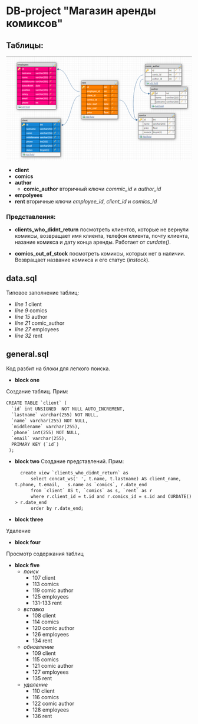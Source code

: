 # DB-project "Магазин аренды комиксов"


## Таблицы:

![Взаимосвязь табличек](tables.png)

- **client** 
- **comics**
- **author** 
  - **comic_author** вторичный ключи  *commic_id* и *author_id*   
- **empolyees**
- **rent** вторичные ключи *employee_id*, *client_id*  и *comics_id*

### Представления:

- **clients_who_didnt_return** посмотреть клиентов, которые не вернули комиксы, возвращает имя клиента, телефон клиента, почту клиента, назание комикса и дату конца аренды. Работает от *curdate()*.

- **comics_out_of_stock** посмотреть комиксы, которых нет в наличии. Возвращает название комикса и его статус (*instock*).


## data.sql 

Типовое заполнение таблиц:

- *line 1* client
- *line 9* comics
- *line 15* author
- *line 21* comic_author
- *line 27* employees
- *line 32* rent

## general.sql

Код разбит на блоки для легкого поиска.

- **block one**

Создание таблиц. Прим:

    CREATE TABLE `client` (
	  `id` int UNSIGNED  NOT NULL AUTO_INCREMENT,
	  `lastname` varchar(255) NOT NULL,
	  `name` varchar(255) NOT NULL,
	  `middlename` varchar(255),
	  `phone` int(255) NOT NULL,
	  `email` varchar(255),
	  PRIMARY KEY (`id`)
     );

- **block two**
Создание представлений. Прим:

        create view `clients_who_didnt_return` as
	        select concat_ws(' ', t.name, t.lastname) AS client_name, t.phone, t.email,   s.name as `comics`, r.date_end
	        from `client` AS t, `comics` as s, `rent` as r
	        where r.client_id = t.id and r.comics_id = s.id and CURDATE() > r.date_end 
	        order by r.date_end;
      
- **block three**      

Удаление

- **block four**

Просмотр содержания таблиц

- **block five**
  - *поиск* 
      - 107 client 
      - 113 comics
      - 119 comic author
      - 125 employees
      - 131-133 rent
  - *вставка* 
      - 108 client 
      - 114 comics
      - 120 comic author
      - 126 employees
      - 134 rent
  - *обновление*      
      - 109 client 
      - 115 comics
      - 121 comic author
      - 127 employees
      - 135 rent
  - *удаление*       
      - 110 client
      - 116 comics
      - 122 comic author
      - 128 employees
      - 136 rent
      
